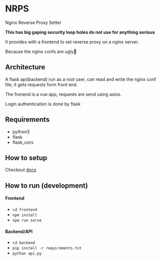 # NRPS

Nginx Reverse Proxy Setter

**This has big gaping security loop holes do not use for anything serious**

It provides with a frontend to set reverse proxy on a nginx server.

Because the nginx confs are ugly🤢

## Architecture

A flask api(backend) run as a root user, can read and write the nginx conf file, it gets requests form front end.

The fronend is a vue app, requests are send using axios.

Login authentication is done by flask

## Requirements

- python3
- flask
- flask_cors

## How to setup

Checkout [docs](http://deshmukh-blog.netlify.app/detail/6.html)

## How to run (development)

#### Frontend

- `cd frontend`
- `npm install`
- `npm run serve`

#### Backend/API

- `cd backend`
- `pip install -r requirements.txt`
- `python api.py`
